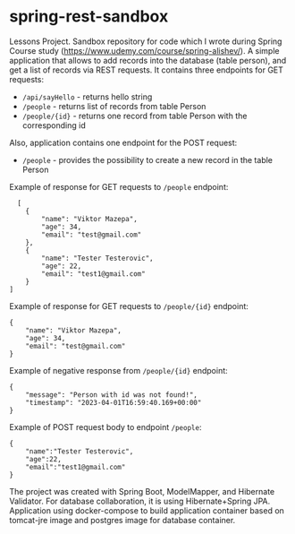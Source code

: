 # spring-rest-sandbox
Lessons Project. Sandbox repository for code which I wrote during Spring Course study (https://www.udemy.com/course/spring-alishev/).
A simple application that allows to add records into the database (table person), and get a list of records via REST requests.
It contains three endpoints for GET requests:
 - ```/api/sayHello``` - returns hello string
 - ```/people``` - returns list of records from table Person
 - ```/people/{id}``` - returns one record from table Person with the corresponding id
 
Also, application contains one endpoint for the POST request:
- ```/people``` - provides the possibility to create a new record in the table Person

Example of response for GET requests to ```/people``` endpoint:
```
  [
    {
        "name": "Viktor Mazepa",
        "age": 34,
        "email": "test@gmail.com"
    },
    {
        "name": "Tester Testerovic",
        "age": 22,
        "email": "test1@gmail.com"
    }
]
```
Example of response for GET requests to ```/people/{id}``` endpoint:
```
{
    "name": "Viktor Mazepa",
    "age": 34,
    "email": "test@gmail.com"
}
```
Example of negative response from ```/people/{id}``` endpoint:
```
{
    "message": "Person with id was not found!",
    "timestamp": "2023-04-01T16:59:40.169+00:00"
}
```
Example of POST request body to endpoint ```/people```:
```
{
    "name":"Tester Testerovic",
    "age":22,
    "email":"test1@gmail.com"
}
```
The project was created with Spring Boot, ModelMapper, and Hibernate Validator. For database collaboration, it is using Hibernate+Spring JPA.
Application using docker-compose to build application container based on tomcat-jre image and postgres image for database container. 

